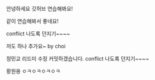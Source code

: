 안녕하세요 깃허브 연습해봐요!

같이 연습해봐서 좋네요!

conflict 나도록 던지기~~~~

저도 하나 추가요~ by choi

정민교 리드미 수정 커밋하겠습니다.
conflict 나도록 던지기~~~~

황원용 ㅇㅋㅇㅋㅇㅋㅇㅋ
